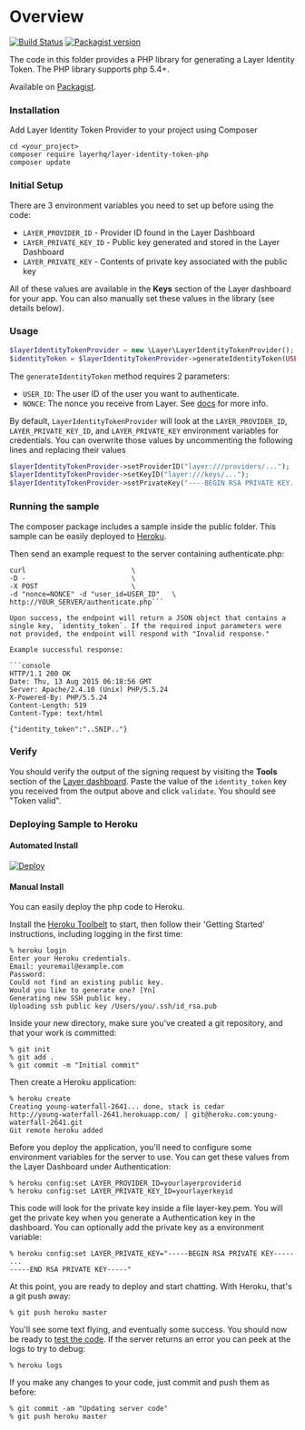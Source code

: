 # Overview
[![Build Status](http://img.shields.io/travis/layerhq/layer-identity-token-php.svg)](https://travis-ci.org/layerhq/layer-identity-token-php)
[![Packagist version](https://img.shields.io/packagist/v/layerhq/layer-identity-token-php.svg)](https://packagist.org/packages/layerhq/layer-identity-token-php)

The code in this folder provides a PHP library for generating a Layer Identity Token. The PHP library supports php 5.4+.

Available on [Packagist](https://packagist.org/packages/layerhq/layer-identity-token-php).

### Installation

Add Layer Identity Token Provider to your project using Composer

```console
cd <your_project>
composer require layerhq/layer-identity-token-php
composer update
```

### Initial Setup

There are 3 environment variables you need to set up before using the code:

* `LAYER_PROVIDER_ID` - Provider ID found in the Layer Dashboard
* `LAYER_PRIVATE_KEY_ID` - Public key generated and stored in the Layer Dashboard
* `LAYER_PRIVATE_KEY` - Contents of private key associated with
the public key

All of these values are available in the **Keys** section of the Layer dashboard for your app. You can also manually set these values in the library (see details below).

### Usage

```php
$layerIdentityTokenProvider = new \Layer\LayerIdentityTokenProvider();
$identityToken = $layerIdentityTokenProvider->generateIdentityToken(USER_ID, NONCE);
```

The `generateIdentityToken` method requires 2 parameters:
* `USER_ID`:  The user ID of the user you want to authenticate.
* `NONCE`: The nonce you receive from Layer. See [docs](https://developer.layer.com/docs/guide#authentication) for more info.

By default, `LayerIdentityTokenProvider` will look at the `LAYER_PROVIDER_ID`, `LAYER_PRIVATE_KEY_ID`, and `LAYER_PRIVATE_KEY` environment variables for credentials. You can overwrite those values by uncommenting the following lines and replacing their values

```php
$layerIdentityTokenProvider->setProviderID("layer:///providers/...");
$layerIdentityTokenProvider->setKeyID("layer:///keys/...");
$layerIdentityTokenProvider->setPrivateKey("----BEGIN RSA PRIVATE KEY....");
```

### Running the sample

The composer package includes a sample inside the public folder. This sample can be easily deployed to [Heroku](#heroku).

Then send an example request to the server containing authenticate.php:

  ```console
  curl                          \
  -D -                          \
  -X POST                       \
  -d "nonce=NONCE" -d "user_id=USER_ID"   \
  http://YOUR_SERVER/authenticate.php```

Upon success, the endpoint will return a JSON object that contains a single key, `identity_token`. If the required input parameters were not provided, the endpoint will respond with "Invalid response."

Example successful response:

```console
HTTP/1.1 200 OK
Date: Thu, 13 Aug 2015 06:18:56 GMT
Server: Apache/2.4.10 (Unix) PHP/5.5.24
X-Powered-By: PHP/5.5.24
Content-Length: 519
Content-Type: text/html

{"identity_token":"..SNIP.."}
```

### Verify

You should verify the output of the signing request by visiting the **Tools** section of the [Layer dashboard](https://developer.layer.com/dashboard/).
Paste the value of the `identity_token` key you received from the output above and click `validate`. You should see "Token valid".

### Deploying Sample to Heroku

#### Automated Install

[![Deploy](https://www.herokucdn.com/deploy/button.png)](https://heroku.com/deploy?template=https://github.com/layerhq/layer-identity-token-php)

#### Manual Install

You can easily deploy the php code to Heroku.

Install the [Heroku Toolbelt](https://toolbelt.heroku.com/) to start, then follow their 'Getting Started' instructions, including logging in the first time:

    % heroku login
    Enter your Heroku credentials.
    Email: youremail@example.com
    Password:
    Could not find an existing public key.
    Would you like to generate one? [Yn]
    Generating new SSH public key.
    Uploading ssh public key /Users/you/.ssh/id_rsa.pub

Inside your new directory, make sure you've created a git repository, and that your work is committed:

    % git init
    % git add .
    % git commit -m "Initial commit"

Then create a Heroku application:

    % heroku create
    Creating young-waterfall-2641... done, stack is cedar
    http://young-waterfall-2641.herokuapp.com/ | git@heroku.com:young-waterfall-2641.git
    Git remote heroku added

Before you deploy the application, you'll need to configure some environment
variables for the server to use. You can get these values from the Layer Dashboard under Authentication:

    % heroku config:set LAYER_PROVIDER_ID=yourlayerproviderid
    % heroku config:set LAYER_PRIVATE_KEY_ID=yourlayerkeyid

This code will look for the private key inside a file layer-key.pem.  You will get the private key when you generate a Authentication key in the dashboard.  You can optionally add the private key as a environment variable:

```
% heroku config:set LAYER_PRIVATE_KEY="-----BEGIN RSA PRIVATE KEY-----
...
-----END RSA PRIVATE KEY-----"
```

At this point, you are ready to deploy and start chatting. With Heroku, that's a
git push away:

    % git push heroku master

You'll see some text flying, and eventually some success. You should now be ready to [test the code](#running-the-sample). If the server returns an error you can peek at the logs to try to debug:

    % heroku logs

If you make any changes to your code, just commit and push them as
before:

    % git commit -am "Updating server code"
    % git push heroku master

